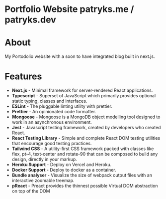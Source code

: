 # Portfolio Website patryks.me / patryks.dev

# About

My Portodolio website with a soon to have integrated blog built in next.js. 

# Features

- **Next.js** - Minimal framework for server-rendered React applications.
- **Typescript** - Superset of JavaScript which primarily provides optional static typing, classes and interfaces.
- **ESLint** - The pluggable linting utility with prettier.
- **Prettier** - An opinionated code formatter.
- **Mongoose** - Mongoose is a MongoDB object modelling tool designed to work in an asynchronous environment.
- **Jest** - Javascript testing framework, created by developers who created React.
- **React Testing Library** - Simple and complete React DOM testing utilities that encourage good testing practices.
- **Tailwind CSS** - A utility-first CSS framework packed with classes like flex, pt-4, text-center and rotate-90 that can be composed to build any design, directly in your markup.
- **Heroku Support** - Deploy on Vercel and Heroku.
- **Docker Support** - Deploy to docker as a container.
- **Bundle analyser** - Visualize the size of webpack output files with an interactive zoomable treemap.
- **pReact** - Preact provides the thinnest possible Virtual DOM abstraction on top of the DOM
